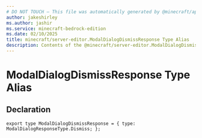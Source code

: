 ```yaml
---
# DO NOT TOUCH — This file was automatically generated by @minecraft/api-docs-generator, to report problems file an issue at https://github.com/Mojang/minecraft-scripting-libraries
author: jakeshirley
ms.author: jashir
ms.service: minecraft-bedrock-edition
ms.date: 02/10/2025
title: minecraft/server-editor.ModalDialogDismissResponse Type Alias
description: Contents of the @minecraft/server-editor.ModalDialogDismissResponse type alias.
---
```

# ModalDialogDismissResponse Type Alias

## Declaration
`export type ModalDialogDismissResponse = {
    type: ModalDialogResponseType.Dismiss;
};`
